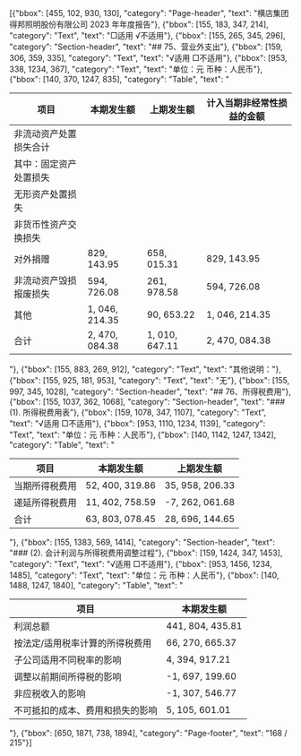 [{"bbox": [455, 102, 930, 130], "category": "Page-header", "text": "横店集团得邦照明股份有限公司 2023 年年度报告"}, {"bbox": [155, 183, 347, 214], "category": "Text", "text": "□适用 √不适用"}, {"bbox": [155, 265, 345, 296], "category": "Section-header", "text": "## 75、营业外支出"}, {"bbox": [159, 306, 359, 335], "category": "Text", "text": "√适用 □不适用"}, {"bbox": [953, 338, 1234, 367], "category": "Text", "text": "单位：元 币种：人民币"}, {"bbox": [140, 370, 1247, 835], "category": "Table", "text": "<table><thead><tr><th>项目</th><th>本期发生额</th><th>上期发生额</th><th>计入当期非经常性损益的金额</th></tr></thead><tbody><tr><td>非流动资产处置损失合计</td><td></td><td></td><td></td></tr><tr><td>其中：固定资产处置损失</td><td></td><td></td><td></td></tr><tr><td>无形资产处置损失</td><td></td><td></td><td></td></tr><tr><td>非货币性资产交换损失</td><td></td><td></td><td></td></tr><tr><td>对外捐赠</td><td>829, 143.95</td><td>658, 015.31</td><td>829, 143.95</td></tr><tr><td>非流动资产毁损报废损失</td><td>594, 726.08</td><td>261, 978.58</td><td>594, 726.08</td></tr><tr><td>其他</td><td>1, 046, 214.35</td><td>90, 653.22</td><td>1, 046, 214.35</td></tr><tr><td>合计</td><td>2, 470, 084.38</td><td>1, 010, 647.11</td><td>2, 470, 084.38</td></tr></tbody></table>"}, {"bbox": [155, 883, 269, 912], "category": "Text", "text": "其他说明："}, {"bbox": [155, 925, 181, 953], "category": "Text", "text": "无"}, {"bbox": [155, 997, 345, 1028], "category": "Section-header", "text": "## 76、所得税费用"}, {"bbox": [155, 1037, 362, 1068], "category": "Section-header", "text": "### (1). 所得税费用表"}, {"bbox": [159, 1078, 347, 1107], "category": "Text", "text": "√适用 □不适用"}, {"bbox": [953, 1110, 1234, 1139], "category": "Text", "text": "单位：元 币种：人民币"}, {"bbox": [140, 1142, 1247, 1342], "category": "Table", "text": "<table><thead><tr><th>项目</th><th>本期发生额</th><th>上期发生额</th></tr></thead><tbody><tr><td>当期所得税费用</td><td>52, 400, 319.86</td><td>35, 958, 206.33</td></tr><tr><td>递延所得税费用</td><td>11, 402, 758.59</td><td>-7, 262, 061.68</td></tr><tr><td>合计</td><td>63, 803, 078.45</td><td>28, 696, 144.65</td></tr></tbody></table>"}, {"bbox": [155, 1383, 569, 1414], "category": "Section-header", "text": "### (2). 会计利润与所得税费用调整过程"}, {"bbox": [159, 1424, 347, 1453], "category": "Text", "text": "√适用 □不适用"}, {"bbox": [953, 1456, 1234, 1485], "category": "Text", "text": "单位：元 币种：人民币"}, {"bbox": [140, 1488, 1247, 1840], "category": "Table", "text": "<table><thead><tr><th>项目</th><th>本期发生额</th></tr></thead><tbody><tr><td>利润总额</td><td>441, 804, 435.81</td></tr><tr><td>按法定/适用税率计算的所得税费用</td><td>66, 270, 665.37</td></tr><tr><td>子公司适用不同税率的影响</td><td>4, 394, 917.21</td></tr><tr><td>调整以前期间所得税的影响</td><td>-1, 697, 199.60</td></tr><tr><td>非应税收入的影响</td><td>-1, 307, 546.77</td></tr><tr><td>不可抵扣的成本、费用和损失的影响</td><td>5, 105, 601.01</td></tr></tbody></table>"}, {"bbox": [650, 1871, 738, 1894], "category": "Page-footer", "text": "168 / 215"}]